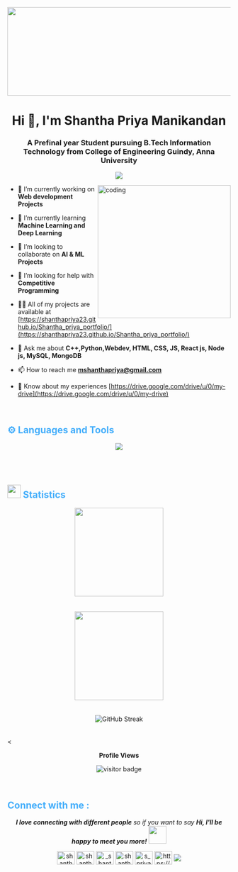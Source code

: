 <p align="center">
<img width=1000 height='200' src="https://i.pinimg.com/564x/41/7c/62/417c6272d5856068eeb52e453681d5b3.jpg">
</p>
<h1 align="center">Hi 👋, I'm Shantha Priya Manikandan</h1>
<h3 align="center">A Prefinal year Student pursuing B.Tech Information Technology from College of Engineering Guindy, Anna University</h3>
<p align="center">
  <a href="https://github.com/DenverCoder1/readme-typing-svg"><img src="https://readme-typing-svg.herokuapp.com?font=Calibri&weight=1000&size=40&lines=Web+Developer;Tech+Enthusiaist;Artist;Movie+Buff;&center=true&width=500&height=60"></a>
</p>

<img align="right" alt="coding" width="300" src="https://cdn.dribbble.com/users/1364029/screenshots/16093268/media/68e82a7fb4904614a9066d6b540c14b2.gif">

- 🔭 I’m currently working on **Web development Projects**

- 🌱 I’m currently learning **Machine Learning and Deep Learning**

- 👯 I’m looking to collaborate on **AI & ML Projects**

- 🤝 I’m looking for help with **Competitive Programming**

- 👨‍💻 All of my projects are available at [https://shanthapriya23.github.io/Shantha_priya_portfolio/](https://shanthapriya23.github.io/Shantha_priya_portfolio/)

- 💬 Ask me about **C++,Python,Webdev, HTML, CSS, JS, React js, Node js, MySQL, MongoDB**

- 📫 How to reach me **mshanthapriya@gmail.com**

- 📄 Know about my experiences [https://drive.google.com/drive/u/0/my-drive](https://drive.google.com/drive/u/0/my-drive)
<br>
<h2 style="color: #44AEFB">⚙️ Languages and Tools</h2>

<p align="center">
  <a href="https://skillicons.dev">
    <img src="https://skillicons.dev/icons?i=c,cpp,python,java,html,css,js,bootstrap,php,react,nodejs,expressjs,mysql,postgresql,mongodb,git,linux,figma,visualstudio,wordpress&theme=dark" />
  </a>
</p>
<!-- Statistics -->
<br><br>
<h2 style="color: #44AEFB"><img src="https://media4.giphy.com/media/MIGbtLZoVjbl0bYbAd/giphy.gif?cid=ecf05e472t2h0i8d7dcjaoau9iqtchhr899hxmpxzzgc7lyw&rid=giphy.gif" width="30"> Statistics</h2>

<!-- ![stats_banner](https://user-images.githubusercontent.com/78341798/194534778-d662496c-ae00-4e8d-ae9b-b90912054e7f.gif) -->

<!-- <img style="height: 12rem; width: 100rem;" align="center" src="https://user-images.githubusercontent.com/78341798/194534778-d662496c-ae00-4e8d-ae9b-b90912054e7f.gif" />
<br><br> -->

<div class="stats" align="center">
<div align="center" >
  <img height=200 align="center" src="https://github-readme-stats-sigma-five.vercel.app/api?username=Shanthapriya23&show_icons=true&count_private=true&theme=radical" />
</div>
<br><br>

<div align="center">
  <img height=200 align="center" src="https://github-readme-stats.vercel.app/api/top-langs/?username=Shanthapriya23&show_icons=true&theme=radical&card_width=500" />
</div>
<br><br>
<div align="center"><img src="https://streak-stats.demolab.com?user=Shanthapriya23&theme=radical" alt="GitHub Streak" /></div>
<br>
</div>
<br><
<p align="center"><b>Profile Views</b></p>
<p align="center"><img src="https://profile-counter.glitch.me/%7BShantha2310%7D/count.svg" alt="visitor badge"/></p>
<br>

<h2 style="color: #44AEFB">Connect with me :</h2>
<p align="center"><em><b>I love connecting with different people</b> so if you want to say <b>Hi, I'll be happy to meet you more!</b></em> <img src="https://user-images.githubusercontent.com/74038190/241763891-7bb1e704-6026-48f9-8435-2f4d40101348.gif" width="40"></p>
<p align="center">
<a href="https://linkedin.com/in/shantha-priya-manikandan-3b506821b" target="blank"><img align="center" src="https://raw.githubusercontent.com/rahuldkjain/github-profile-readme-generator/master/src/images/icons/Social/linked-in-alt.svg" alt="shantha-priya-manikandan-3b506821b" height="30" width="40" /></a>
<a href="https://kaggle.com/shanthapriya" target="blank"><img align="center" src="https://raw.githubusercontent.com/rahuldkjain/github-profile-readme-generator/master/src/images/icons/Social/kaggle.svg" alt="shanthapriya" height="30" width="40" /></a>
<a href="https://instagram.com/_shanthapriya_23" target="blank"><img align="center" src="https://raw.githubusercontent.com/rahuldkjain/github-profile-readme-generator/master/src/images/icons/Social/instagram.svg" alt="_shanthapriya_23" height="30" width="40" /></a>
<a href="https://www.hackerrank.com/shantha_priya" target="blank"><img align="center" src="https://raw.githubusercontent.com/rahuldkjain/github-profile-readme-generator/master/src/images/icons/Social/hackerrank.svg" alt="shantha_priya" height="30" width="40" /></a>
<a href="https://www.leetcode.com/s_priya_m/" target="blank"><img align="center" src="https://raw.githubusercontent.com/rahuldkjain/github-profile-readme-generator/master/src/images/icons/Social/leet-code.svg" alt="s_priya_m/" height="30" width="40" /></a>
<a href="https://auth.geeksforgeeks.org/user/https://auth.geeksforgeeks.org/user/mshanthapriya" target="blank"><img align="center" src="https://raw.githubusercontent.com/rahuldkjain/github-profile-readme-generator/master/src/images/icons/Social/geeks-for-geeks.svg" alt="https://auth.geeksforgeeks.org/user/mshanthapriya" height="30" width="40" /></a>
<a href="mailto:mshanthapriya@gmail.com" target="blank"><img align="center" src="https://img.shields.io/badge/Gmail-D14836?style=for-the-badge&logo=gmail&logoColor=white" /></a>
</p>
    


